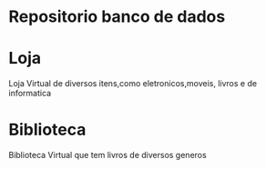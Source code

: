 <h1>Repositorio banco de dados</h1>

<h1>Loja</h1>
<p>Loja Virtual de diversos itens,como eletronicos,moveis, livros e de informatica</p>

<h1>Biblioteca</h1>
<p>Biblioteca Virtual que tem livros de diversos generos</p>
